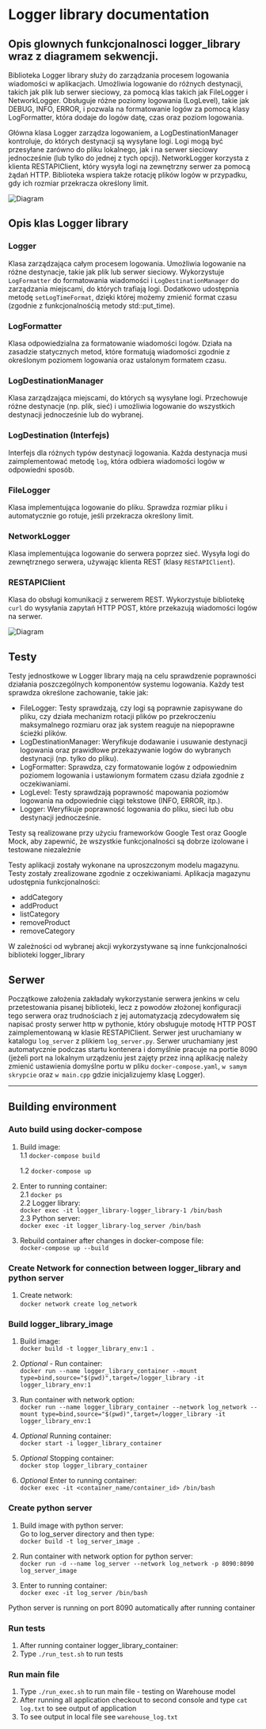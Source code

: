 # Logger library documentation

## Opis glownych funkcjonalnosci logger_library wraz z diagramem sekwencji.
Biblioteka Logger library służy do zarządzania procesem logowania wiadomości w aplikacjach. Umożliwia logowanie do różnych destynacji,
takich jak plik lub serwer sieciowy, za pomocą klas takich jak FileLogger i NetworkLogger. Obsługuje różne poziomy logowania (LogLevel),
takie jak DEBUG, INFO, ERROR, i pozwala na formatowanie logów za pomocą klasy LogFormatter, która dodaje do logów datę, czas oraz poziom logowania.

Główna klasa Logger zarządza logowaniem, a LogDestinationManager kontroluje, do których destynacji są wysyłane logi.
Logi mogą być przesyłane zarówno do pliku lokalnego, jak i na serwer sieciowy jednocześnie (lub tylko do jednej z tych opcji).
NetworkLogger korzysta z klienta RESTAPIClient, który wysyła logi na zewnętrzny serwer za pomocą żądań HTTP.
Biblioteka wspiera także rotację plików logów w przypadku, gdy ich rozmiar przekracza określony limit.

![Diagram](png/system_sequence_diagram.png)


## Opis klas Logger library

### Logger
Klasa zarządzająca całym procesem logowania. Umożliwia logowanie na różne destynacje, takie jak plik lub serwer sieciowy.
Wykorzystuje `LogFormatter` do formatowania wiadomości i `LogDestinationManager` do zarządzania miejscami, do których trafiają logi.
Dodatkowo udostępnia metodę `setLogTimeFormat`, dzięki której możemy zmienić format czasu (zgodnie z funkcjonalnośćią metody std::put_time). 

### LogFormatter
Klasa odpowiedzialna za formatowanie wiadomości logów. Działa na zasadzie statycznych metod, które formatują wiadomości 
zgodnie z określonym poziomem logowania oraz ustalonym formatem czasu.

### LogDestinationManager
Klasa zarządzająca miejscami, do których są wysyłane logi. Przechowuje różne destynacje (np. plik, sieć) i umożliwia logowanie
do wszystkich destynacji jednocześnie lub do wybranej.

### LogDestination (Interfejs)
Interfejs dla różnych typów destynacji logowania. Każda destynacja musi zaimplementować metodę `log`, która odbiera wiadomości logów w odpowiedni sposób.

### FileLogger
Klasa implementująca logowanie do pliku. Sprawdza rozmiar pliku i automatycznie go rotuje, jeśli przekracza określony limit.

### NetworkLogger
Klasa implementująca logowanie do serwera poprzez sieć. Wysyła logi do zewnętrznego serwera, używając klienta REST (klasy `RESTAPIClient`).

### RESTAPIClient
Klasa do obsługi komunikacji z serwerem REST. Wykorzystuje bibliotekę `curl` do wysyłania zapytań HTTP POST, które przekazują wiadomości logów na serwer.

![Diagram](png/system_class_diagram.png)

## Testy

Testy jednostkowe w Logger library mają na celu sprawdzenie poprawności działania poszczególnych komponentów systemu logowania. Każdy test sprawdza określone zachowanie, takie jak:

- FileLogger: Testy sprawdzają, czy logi są poprawnie zapisywane do pliku, czy działa mechanizm rotacji plików po przekroczeniu maksymalnego rozmiaru oraz jak system reaguje na niepoprawne ścieżki plików.
- LogDestinationManager: Weryfikuje dodawanie i usuwanie destynacji logowania oraz prawidłowe przekazywanie logów do wybranych destynacji (np. tylko do pliku).
- LogFormatter: Sprawdza, czy formatowanie logów z odpowiednim poziomem logowania i ustawionym formatem czasu działa zgodnie z oczekiwaniami.
- LogLevel: Testy sprawdzają poprawność mapowania poziomów logowania na odpowiednie ciągi tekstowe (INFO, ERROR, itp.).
- Logger: Weryfikuje poprawność logowania do pliku, sieci lub obu destynacji jednocześnie.

Testy są realizowane przy użyciu frameworków Google Test oraz Google Mock, aby zapewnić, że wszystkie funkcjonalności są dobrze izolowane i testowane niezależnie

Testy aplikacji zostały wykonane na uproszczonym modelu magazynu. Testy zostały zrealizowane zgodnie z oczekiwaniami.
Aplikacja magazynu udostępnia funkcjonalności:
- addCategory
- addProduct
- listCategory
- removeProduct
- removeCategory

W zależności od wybranej akcji wykorzystywane są inne funkcjonalności biblioteki logger_library


## Serwer
Początkowe założenia zakładały wykorzystanie serwera jenkins w celu przetestowania pisanej biblioteki, lecz z powodów
złożonej konfiguracji tego serwera oraz trudnościach z jej automatyzacją zdecydowałem się napisać prosty serwer http w
pythonie, który obsługuje motodę HTTP POST zaimplementowaną w klasie RESTAPIClient.
Serwer jest uruchamiany w katalogu `log_server` z plikiem `log_server.py`. Serwer uruchamiany jest automatycznie podczas
startu kontenera i domyślnie pracuje na portie 8090 (jeżeli port na lokalnym urządzeniu jest zajęty przez inną aplikację
należy zmienić ustawienia domyślne portu w pliku `docker-compose.yaml`, `w samym skrypcie` oraz `w main.cpp` gdzie
inicjalizujemy klasę Logger).

---

## Building environment

### Auto build using docker-compose

1. Build image: </br>
   1.1 `docker-compose build`

   1.2 `docker-compose up`

2. Enter to running container: </br>
   2.1 `docker ps`  </br>
   2.2 Logger library: </br>
   `docker exec -it logger_library-logger_library-1 /bin/bash` </br>
   2.3 Python server: </br>
   `docker exec -it logger_library-log_server /bin/bash` </br>


1. Rebuild container after changes in docker-compose file: </br>
   `docker-compose up --build`


### Create Network for connection between logger_library and python server

1. Create network: </br>
   `docker network create log_network`

### Build logger_library_image
1. Build image: </br>
   `docker build -t logger_library_env:1 .`

2. *Optional* - Run container: </br>
   `docker run --name logger_library_container --mount type=bind,source="$(pwd)",target=/logger_library -it logger_library_env:1`

3. Run container with network option: </br>
   `docker run --name logger_library_container --network log_network --mount type=bind,source="$(pwd)",target=/logger_library -it logger_library_env:1`

4. *Optional* Running container: </br>
   `docker start -i logger_library_container`

5. *Optional* Stopping container: </br>
   `docker stop logger_library_container`

6. *Optional* Enter to running container: </br>
   `docker exec -it <container_name/container_id> /bin/bash `


### Create python server
1. Build image with python server: </br>
   Go to log_server directory and then type: </br>
   `docker build -t log_server_image .`


2. Run container with network option for python server: </br>
   `docker run -d --name log_server --network log_network -p 8090:8090 log_server_image`


3. Enter to running container: </br>
   `docker exec -it log_server /bin/bash `

Python server is running on port 8090 automatically after running container

### Run tests
1. After running container logger_library_container: </br>
2. Type `./run_test.sh` to run tests

### Run main file
1. Type `./run_exec.sh` to run main file - testing on Warehouse model
2. After running all application checkout to second console and type `cat log.txt` to see output of application
3. To see output in local file see `warehouse_log.txt`